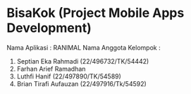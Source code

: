 # BisaKok (Project Mobile Apps Development)

Nama Aplikasi           : RANIMAL
Nama Anggota Kelompok   :
1. Septian Eka Rahmadi (22/496732/TK/54442)
2. Farhan Arief Ramadhan 
3. Luthfi Hanif (22/497890/TK/54589)
4. Brian Tirafi Aufauzan (22/497916/Tk/54592)
